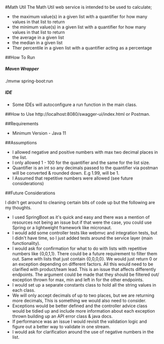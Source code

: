 #Math Util
The Math Util web service is intended to be used to
calculate; 
- the maximum value(s) in a given list with a quantifier for how many values in that
list to return
- the minimum value(s) in a given list with a quantifier for how many values in that
  list to return
- the average in a given list 
- the median in a given list
- Ther percentile in a given list with a quantifier acting as a percentage

##How To Run
##### Maven Wrapper
./mvnw spring-boot:run

##### IDE
- Some IDEs will autoconfigure a run function in the main class.

##How to Use
http://localhost:8080/swagger-ui/index.html or Postman.

##Requirements
- Minimum Version - Java 11

##Assumptions

- I allowed negative and positive numbers with max two decimal places in the list.
- I only allowed 1 - 100 for the quantifier and the same for the list size. 
- Quantifier is an int so any decimals passed to the quantifier via postman will be converted & rounded down. E.g 1.99, will be 1.
- I Assumed that repetitive numbers were allowed (see future considerations)

##Future Considerations

I didn't get around to cleaning certain bits of code up but the following are my thoughts.

- I used SpringBoot as it's quick and easy and there was a mention of resources not being an issue
  but if that were the case, you could use Spring or a lightweight framework like micronaut.
- I would add some controller tests like webmvc and integration tests, 
  but I didn't have time, so I just added tests around the service layer (main functionality).
- I would ask for confirmation for what to do with lists with repetitive numbers like {0,0,1,1}.
  There could be a future requirement to filter them out. Same with lists that just contain {0,0,0,0}.
  We would just return 0 or an exception depending on different factors. All this would need to be clarified
  with product/team lead. This is an issue that affects differently endpoints. The argument could be made that
  they should be filtered out/ exception thrown for max, min and left in for the other endpoints.   
- I would set up a separate constants class to hold all the string values in each class.
- We will only accept decimals of up to two places, but we are returning more decimals,
  This is something we would also need to consider.
- Exceptions would be better defined and the controller advice class would be tidied up and include more information
  about each exception thrown building up an API error class & java docs.
- If performance was an issue I would revisit the validation logic and figure out a better way to validate in one stream.
- I would ask for clarification around the use of negative numbers in the list.
